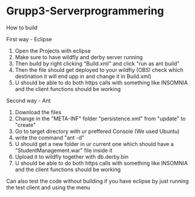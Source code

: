 # Grupp3-Serverprogrammering

How to build

First way - Eclipse
1. Open the Projects with eclipse
2. Make sure to have wildfly and derby server running
3. Then build by right clicking "Build.xml" and click "run as ant build"
4. Then the file should get deployed to your wildfiy (OBS! check which destination it will end upp in and change it in Build.xml)
5. U should be able to do both https calls with something like INSOMNIA and the client functions should be working


Second way - Ant
1. Download the files
2. Change in the "META-INF" folder "persistence.xml" from "update" to "create"
3. Go to target directory with ur preffered Console (We used Ubuntu)
4. write the command "ant -d"
5. U should get a new folder in ur current one which should have a "StudentManagement.war" file inside it
6. Upload it to wildfly together with db.derby.bin
8. U should be able to do both https calls with something like INSOMNIA and the client functions should be working

Can also test the code without building if you have eclipse by just running the test client and using the menu
